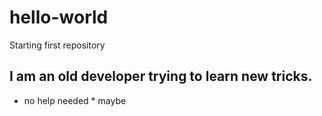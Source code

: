 # hello-world
Starting first repository

I am an old developer trying to learn new tricks.
---
* no help needed *
  maybe

